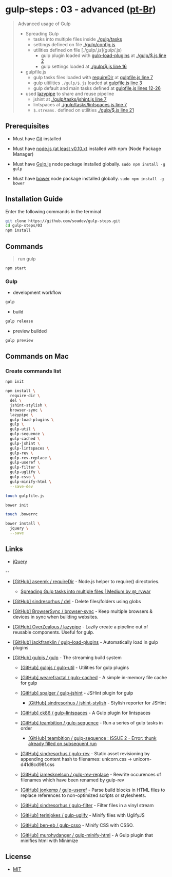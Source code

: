 # gulp-steps : 03 - advanced ([pt-Br](README.pt-Br.md))

> Advanced usage of Gulp
> - Spreading Gulp
>   - tasks into multiple files inside [./gulp/tasks](gulp/tasks)
>   - settings defined on file [./gulp/config.js](gulp/config.js)
>   - utilities defined on file [./gulp/$.js](gulp/$.js)
>     - gulp plugin loaded with [gulp-load-plugins](https://github.com/jackfranklin/gulp-load-plugins) at [./gulp/$.js line 2](gulp/%24.js#L2)
>     - gulp settings loaded at [./gulp/$.js line 16](gulp/%24.js#L16)
> - gulpfile.js
>   - gulp tasks files loaded with [requireDir](https://github.com/aseemk/requireDir) at [gulpfile.js line 7](gulpfile.js#L7)
>   - gulp ultilities `./gulp/$.js` loaded at [gulpfile.js line 3](gulpfile.js#L3)
>   - gulp default and main tasks defined at [gulpfile.js lines 12-26](gulpfile.js#L12-L26)
> - used [lazypipe](https://github.com/OverZealous/lazypipe) to share and reuse pipeline
>   - jshint at [./gulp/tasks/jshint.js line 7](gulp/tasks/jshint.js#L7)
>   - lintspaces at [./gulp/tasks/lintspaces.js line 7](gulp/tasks/lintspaces.js#L7)
>   - `$.streams.` defined on utilities [./gulp/$.js line 21](gulp/%24.js#L21)


## Prerequisites

* Must have [Git](http://git-scm.com/) installed

* Must have [node.js (at least v0.10.x)](http://nodejs.org/) installed with npm (Node Package Manager)

* Must have [Gulp.js](http://gulpjs.com/) node package installed globally.  `sudo npm install -g gulp`

* Must have [bower](http://bower.io/) node package installed globally. `sudo npm install -g bower`


## Installation Guide

Enter the following commands in the terminal

```bash
git clone https://github.com/soudev/gulp-steps.git
cd gulp-steps/03
npm install
```


## Commands

> run gulp

```bash
npm start
```

### Gulp

* development workflow

```bash
gulp
```

* build

```bash
gulp release
```

* preview builded

```bash
gulp preview
```


## Commands on Mac

### Create commands list

```bash
npm init

npm install \
  require-dir \
  del \
  jshint-stylish \
  browser-sync \
  lazypipe \
  gulp-load-plugins \
  gulp \
  gulp-util \
  gulp-sequence \
  gulp-cached \
  gulp-jshint \
  gulp-lintspaces \
  gulp-rev \
  gulp-rev-replace \
  gulp-useref \
  gulp-filter \
  gulp-uglify \
  gulp-csso \
  gulp-minify-html \
  --save-dev

touch gulpfile.js

bower init

touch .bowerrc

bower install \
  jquery \
  --save
```


## Links

* [jQuery](https://jquery.com/)

--

* [[GitHub] aseemk / requireDir](https://github.com/aseemk/requireDir) - Node.js helper to require() directories.

  * [Spreading Gulp tasks into multiple files | Medium by @_rywar](https://medium.com/@_rywar/spreading-gulp-tasks-into-multiple-files-2f63d8c959d5)

* [[GitHub] sindresorhus / del](https://github.com/sindresorhus/del) - Delete files/folders using globs

* [[GitHub] BrowserSync / browser-sync](https://github.com/browsersync/browser-sync) - Keep multiple browsers & devices in sync when building websites.

* [[GitHub] OverZealous / lazypipe](https://github.com/OverZealous/lazypipe) - Lazily create a pipeline out of reusable components. Useful for gulp.

* [[GitHub] jackfranklin / gulp-load-plugins](https://github.com/jackfranklin/gulp-load-plugins) - Automatically load in gulp plugins

* [[GitHub] gulpjs / gulp](https://github.com/gulpjs/gulp) - The streaming build system

  * [[GitHub] gulpjs / gulp-util](https://github.com/gulpjs/gulp-util) - Utilities for gulp plugins

  * [[GitHub] wearefractal / gulp-cached](https://github.com/wearefractal/gulp-cached) - A simple in-memory file cache for gulp

  * [[GitHub] spalger / gulp-jshint](https://github.com/spalger/gulp-jshint) - JSHint plugin for gulp

    * [[GitHub] sindresorhus / jshint-stylish](https://github.com/sindresorhus/jshint-stylish) - Stylish reporter for JSHint

  * [[GitHub] ck86 / gulp-lintspaces](https://github.com/ck86/gulp-lintspaces) - A Gulp plugin for lintspaces

  * [[GitHub] teambition / gulp-sequence](https://github.com/teambition/gulp-sequence) - Run a series of gulp tasks in order

    * [[GitHub] teambition / gulp-sequence : ISSUE 2 - Error: thunk already filled on subsequent run](https://github.com/teambition/gulp-sequence/issues/2)

  * [[GitHub] sindresorhus / gulp-rev](https://github.com/sindresorhus/gulp-rev) - Static asset revisioning by appending content hash to filenames: unicorn.css → unicorn-d41d8cd98f.css

  * [[GitHub] jamesknelson / gulp-rev-replace](https://github.com/jamesknelson/gulp-rev-replace) - Rewrite occurences of filenames which have been renamed by gulp-rev

  * [[GitHub] jonkemp / gulp-useref](https://github.com/jonkemp/gulp-useref) - Parse build blocks in HTML files to replace references to non-optimized scripts or stylesheets.

  * [[GitHub] sindresorhus / gulp-filter](https://github.com/sindresorhus/gulp-filter) - Filter files in a vinyl stream

  * [[GitHub] terinjokes / gulp-uglify](https://github.com/terinjokes/gulp-uglify) - Minify files with UglifyJS

  * [[GitHub] ben-eb / gulp-csso](https://github.com/ben-eb/gulp-csso) - Minify CSS with CSSO.

  * [[GitHub] murphydanger / gulp-minify-html](https://github.com/murphydanger/gulp-minify-html) - A Gulp plugin that minifies html with Minimize


## License

- [MIT](LICENSE)
